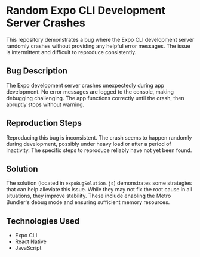 # Random Expo CLI Development Server Crashes

This repository demonstrates a bug where the Expo CLI development server randomly crashes without providing any helpful error messages.  The issue is intermittent and difficult to reproduce consistently.

## Bug Description

The Expo development server crashes unexpectedly during app development. No error messages are logged to the console, making debugging challenging. The app functions correctly until the crash, then abruptly stops without warning.

## Reproduction Steps

Reproducing this bug is inconsistent.  The crash seems to happen randomly during development, possibly under heavy load or after a period of inactivity. The specific steps to reproduce reliably have not yet been found. 

## Solution

The solution (located in `expoBugSolution.js`) demonstrates some strategies that can help alleviate this issue.  While they may not fix the root cause in all situations, they improve stability.  These include enabling the Metro Bundler's debug mode and ensuring sufficient memory resources.

## Technologies Used

* Expo CLI
* React Native
* JavaScript
